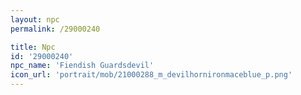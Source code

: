 ```yaml
---
layout: npc
permalink: /29000240

title: Npc
id: '29000240'
npc_name: 'Fiendish Guardsdevil'
icon_url: 'portrait/mob/21000288_m_devilhornironmaceblue_p.png'
---
```

